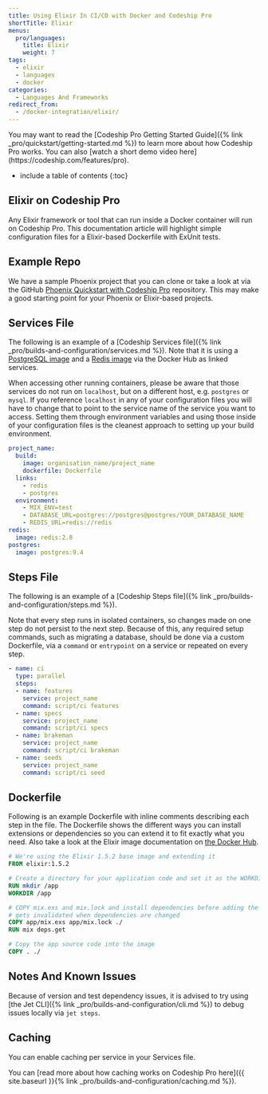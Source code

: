 ```yaml
---
title: Using Elixir In CI/CD with Docker and Codeship Pro
shortTitle: Elixir
menus:
  pro/languages:
    title: Elixir
    weight: 7
tags:
  - elixir
  - languages
  - docker
categories:
  - Languages And Frameworks
redirect_from:
  - /docker-integration/elixir/
---
```


<div class="info-block">
You may want to read the [Codeship Pro Getting Started Guide]({% link _pro/quickstart/getting-started.md %}) to learn more about how Codeship Pro works. You can also [watch a short demo video here](https://codeship.com/features/pro).
</div>

* include a table of contents
{:toc}

## Elixir on Codeship Pro

Any Elixir framework or tool that can run inside a Docker container will run on Codeship Pro. This documentation article will highlight simple configuration files for a Elixir-based Dockerfile with ExUnit tests.

## Example Repo

We have a sample Phoenix project that you can clone or take a look at via the GitHub [Phoenix Quickstart with Codeship Pro](https://github.com/whiteotter/phoenix-tutorial) repository. This may make a good starting point for your Phoenix or Elixir-based projects.

## Services File

The following is an example of a [Codeship Services file]({% link _pro/builds-and-configuration/services.md %}). Note that it is using a [PostgreSQL image](https://hub.docker.com/_/postgres/) and a [Redis image](https://hub.docker.com/_/redis/) via the Docker Hub as linked services.

When accessing other running containers, please be aware that those services do not run on `localhost`, but on a different host, e.g. `postgres` or `mysql`. If you reference `localhost` in any of your configuration files you will have to change that to point to the service name of the service you want to access. Setting them through environment variables and using those inside of your configuration files is the cleanest approach to setting up your build environment.

```yaml
project_name:
  build:
    image: organisation_name/project_name
    dockerfile: Dockerfile
  links:
    - redis
    - postgres
  environment:
    - MIX_ENV=test
    - DATABASE_URL=postgres://postgres@postgres/YOUR_DATABASE_NAME
    - REDIS_URL=redis://redis
redis:
  image: redis:2.8
postgres:
  image: postgres:9.4
```

## Steps File

The following is an example of a [Codeship Steps file]({% link _pro/builds-and-configuration/steps.md %}).

Note that every step runs in isolated containers, so changes made on one step do not persist to the next step.  Because of this, any required setup commands, such as migrating a database, should be done via a custom Dockerfile, via a `command` or `entrypoint` on a service or repeated on every step.

```yaml
- name: ci
  type: parallel
  steps:
  - name: features
    service: project_name
    command: script/ci features
  - name: specs
    service: project_name
    command: script/ci specs
  - name: brakeman
    service: project_name
    command: script/ci brakeman
  - name: seeds
    service: project_name
    command: script/ci seed
```

## Dockerfile

Following is an example Dockerfile with inline comments describing each step in the file. The Dockerfile shows the different ways you can install extensions or dependencies so you can extend it to fit exactly what you need. Also take a look at the Elixir image documentation on [the Docker Hub](https://hub.docker.com/_/elixir/).

```dockerfile
# We're using the Elixir 1.5.2 base image and extending it
FROM elixir:1.5.2

# Create a directory for your application code and set it as the WORKDIR. All following commands will be run in this directory.
RUN mkdir /app
WORKDIR /app

# COPY mix.exs and mix.lock and install dependencies before adding the full code so the cache only
# gets invalidated when dependencies are changed
COPY app/mix.exs app/mix.lock ./
RUN mix deps.get

# Copy the app source code into the image
COPY . ./
```

## Notes And Known Issues

Because of version and test dependency issues, it is advised to try using [the Jet CLI]({% link _pro/builds-and-configuration/cli.md %}) to debug issues locally via `jet steps`.

## Caching

You can enable caching per service in your Services file.

You can [read more about how caching works on Codeship Pro here]({{ site.baseurl }}{% link _pro/builds-and-configuration/caching.md %}).
